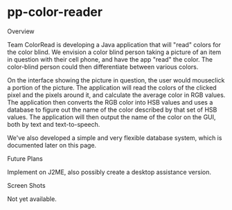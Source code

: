 # pp-color-reader
Overview

Team ColorRead is developing a Java application that will "read" colors for the color blind. We envision a color blind person taking a picture of an item in question with their cell phone, and have the app "read" the color. The color-blind person could then differentiate between various colors.

On the interface showing the picture in question, the user would mouseclick a portion of the picture. The application will read the colors of the clicked pixel and the pixels around it, and calculate the average color in RGB values. The application then converts the RGB color into HSB values and uses a database to figure out the name of the color described by that set of HSB values. The application will then output the name of the color on the GUI, both by text and text-to-speech.

We've also developed a simple and very flexible database system, which is documented later on this page.

Future Plans

Implement on J2ME, also possibly create a desktop assistance version.

Screen Shots

Not yet available.
